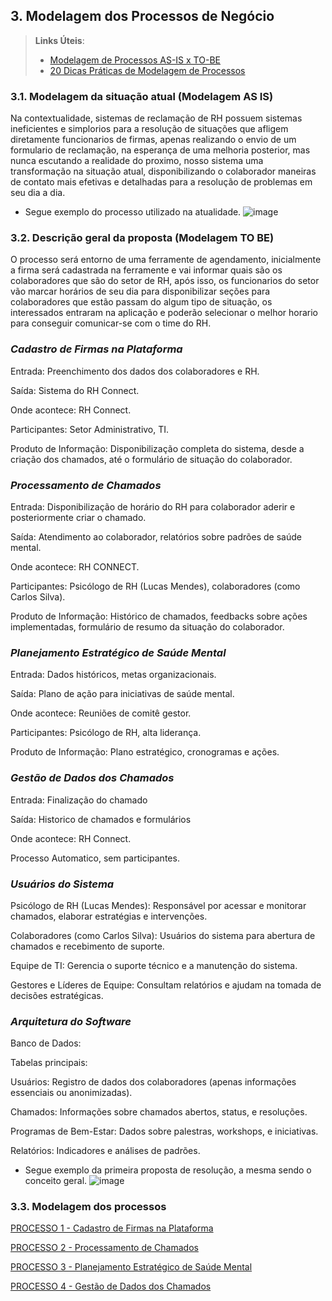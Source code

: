 ## 3. Modelagem dos Processos de Negócio


> **Links Úteis**:
> - [Modelagem de Processos AS-IS x TO-BE](https://dheka.com.br/modelagem-as-is-to-be/)
> - [20 Dicas Práticas de Modelagem de Processos](https://dheka.com.br/20-dicas-praticas-de-modelagem-de-processos/)

### 3.1. Modelagem da situação atual (Modelagem AS IS)

Na contextualidade, sistemas de reclamação de RH possuem sistemas ineficientes e simplorios para a resolução de situações que afligem diretamente funcionarios de firmas, apenas realizando o envio de um formulario de reclamação, na esperança de uma melhoria posterior, mas nunca escutando a realidade do proximo, nosso sistema uma transformação na situação atual, disponibilizando o colaborador maneiras de contato mais efetivas e detalhadas para a resolução de problemas em seu dia a dia.

- Segue exemplo do processo utilizado na atualidade.
![image](https://github.com/user-attachments/assets/571d5a46-930e-4309-80d4-38eec54809a6)

### 3.2. Descrição geral da proposta (Modelagem TO BE)

O processo será entorno de uma ferramente de agendamento, inicialmente a firma será cadastrada na ferramente e vai informar quais são os colaboradores que são do setor de RH, após isso, os funcionarios do setor vão marcar horários de seu dia para disponibilizar seções para colaboradores que estão passam do algum tipo de situação, os interessados entraram na aplicação e poderão selecionar o melhor horario para conseguir comunicar-se com o time do RH.

### *Cadastro de Firmas na Plataforma*

Entrada: Preenchimento dos dados dos colaboradores e RH.

Saída: Sistema do RH Connect.

Onde acontece: RH Connect.

Participantes: Setor Administrativo, TI.

Produto de Informação: Disponibilização completa do sistema, desde a criação dos chamados, até o formulário de situação do colaborador.

### *Processamento de Chamados*

Entrada: Disponibilização de horário do RH para colaborador aderir e posteriormente criar o chamado.

Saída: Atendimento ao colaborador, relatórios sobre padrões de saúde mental.

Onde acontece: RH CONNECT.

Participantes: Psicólogo de RH (Lucas Mendes), colaboradores (como Carlos Silva).

Produto de Informação: Histórico de chamados, feedbacks sobre ações implementadas, formulário de resumo da situação do colaborador.

### *Planejamento Estratégico de Saúde Mental*

Entrada: Dados históricos, metas organizacionais.

Saída: Plano de ação para iniciativas de saúde mental.

Onde acontece: Reuniões de comitê gestor.

Participantes: Psicólogo de RH, alta liderança.

Produto de Informação: Plano estratégico, cronogramas e ações.

### *Gestão de Dados dos Chamados*

Entrada: Finalização do chamado

Saída: Historico de chamados e formulários

Onde acontece: RH Connect.

Processo Automatico, sem participantes.

### *Usuários do Sistema*
Psicólogo de RH (Lucas Mendes): Responsável por acessar e monitorar chamados, elaborar estratégias e intervenções.

Colaboradores (como Carlos Silva): Usuários do sistema para abertura de chamados e recebimento de suporte.

Equipe de TI: Gerencia o suporte técnico e a manutenção do sistema.

Gestores e Líderes de Equipe: Consultam relatórios e ajudam na tomada de decisões estratégicas.

### *Arquitetura do Software*
Banco de Dados:

Tabelas principais:

Usuários: Registro de dados dos colaboradores (apenas informações essenciais ou anonimizadas).

Chamados: Informações sobre chamados abertos, status, e resoluções.

Programas de Bem-Estar: Dados sobre palestras, workshops, e iniciativas.

Relatórios: Indicadores e análises de padrões.

- Segue exemplo da primeira proposta de resolução, a mesma sendo o conceito geral.
![image](https://github.com/user-attachments/assets/0cea4a50-77dd-4efd-9653-ba1b5400903b)

### 3.3. Modelagem dos processos

[PROCESSO 1 - Cadastro de Firmas na Plataforma](./processos/processo-1-nome-do-processo.md "Detalhamento do Processo 1.")

[PROCESSO 2 - Processamento de Chamados](./processos/processo-2-nome-do-processo.md "Detalhamento do Processo 2.")

[PROCESSO 3 - Planejamento Estratégico de Saúde Mental](./processos/processo-3-nome-do-processo.md "Detalhamento do Processo 3.")

[PROCESSO 4 - Gestão de Dados dos Chamados](./processos/processo-4-nome-do-processo.md "Detalhamento do Processo 4.")

